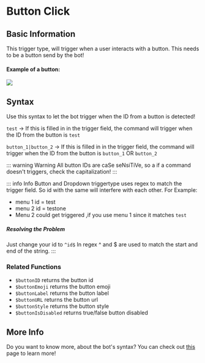 # Button Click

## Basic Information
This trigger type, will trigger when a user interacts with a button. This needs to be a button send by the bot! 

#### Example of a button:

![](https://media.discordapp.net/attachments/772051120368910371/880527140817367070/first-button.gif)



## Syntax
Use this syntax to let the bot trigger when the ID from a button is detected!

`test` -> If this is filled in in the trigger field, the command will trigger when the ID from the button is `test`


`button_1|button_2` -> If this is filled in in the trigger field, the command will trigger when the ID from the button is `button_1` OR `button_2`


::: warning Warning
All button IDs are caSe seNsiTiVe, so a if a command doesn't triggers, check the capitalization!
:::

::: info Info
Button and Dropdown triggertype uses regex to match the trigger field.
So id with the same will interfere with each other.
For Example:
* menu 1 id = test
* menu 2 id = testone
* Menu 2 could get triggered ,if you use menu 1 since it matches `test`
##### Resolving the Problem
Just change your id to `^id$`
In regex ^ and $ are used to match the start and end of the string.
:::

### Related Functions
* `$buttonID` returns the button id
* `$buttonEmoji` returns the button emoji
* `$buttonLabel` returns the button label
* `$buttonURL` returns the button url
* `$buttonStyle` returns the button style
* `$buttonIsDisabled` returns true/false button disabled

## More Info

Do you want to know more, about the bot's syntax? You can check out [this](../../guide/syntax.md) page to learn more!
